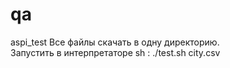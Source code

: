 # qa
aspi_test
Все файлы скачать в одну директорию.  
Запустить в интерпретаторе sh : ./test.sh city.csv
